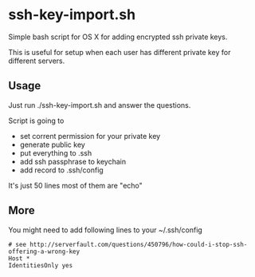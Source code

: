 ssh-key-import.sh
=================

Simple bash script for OS X for adding encrypted ssh private keys. 

This is useful for setup when each user has different private key for different servers.


## Usage

Just run ./ssh-key-import.sh and answer the questions. 

Script is going to 
- set corrent permission for your private key
- generate public key
- put everything to .ssh 
- add ssh passphrase to keychain 
- add record to .ssh/config

It's just 50 lines most of them are "echo"


## More 

You might need to add following lines to your ~/.ssh/config

```
# see http://serverfault.com/questions/450796/how-could-i-stop-ssh-offering-a-wrong-key
Host *
IdentitiesOnly yes
```

